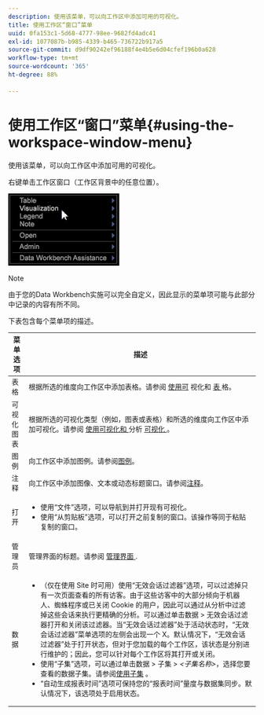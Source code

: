 ```yaml
---
description: 使用该菜单，可以向工作区中添加可用的可视化。
title: 使用工作区“窗口”菜单
uuid: 0fa153c1-5d68-4777-98ee-9682fd4adc41
exl-id: 1077087b-b985-4339-b465-736722b917a5
source-git-commit: d9df90242ef96188f4e4b5e6d04cfef196b0a628
workflow-type: tm+mt
source-wordcount: '365'
ht-degree: 88%

---
```


# 使用工作区“窗口”菜单{#using-the-workspace-window-menu}

使用该菜单，可以向工作区中添加可用的可视化。

右键单击工作区窗口（工作区背景中的任意位置）。

![](assets/mnu_workspace.png)

>[!NOTE]
>
>由于您的Data Workbench实施可以完全自定义，因此显示的菜单项可能与此部分中记录的内容有所不同。

下表包含每个菜单项的描述。

<table id="table_00C0D3E6098E473E8D3B66F48FB635B3"> 
 <thead> 
  <tr> 
   <th colname="col1" class="entry"> 菜单选项 </th> 
   <th colname="col2" class="entry"> 描述 </th> 
  </tr> 
 </thead>
 <tbody> 
  <tr> 
   <td colname="col1"> 表格 </td> 
   <td colname="col2"> 根据所选的维度向工作区中添加表格。请参阅  <a href="../../../home/c-get-started/c-vis/c-vis.md#concept-f6c7728d5aaa4304bbf2e4dfaed48739"> 使用可</a> 视化和 <a href="../../../home/c-get-started/c-analysis-vis/c-tables/c-tables.md#concept-c632cb8ad9724f90ac5c294d52ae667f"> 表 </a>格。 </td> 
  </tr> 
  <tr> 
   <td colname="col1"> 可视化图表 </td> 
   <td colname="col2"> 根据所选的可视化类型（例如，图表或表格）和所选的维度向工作区中添加可视化。请参阅  <a href="../../../home/c-get-started/c-vis/c-vis.md#concept-f6c7728d5aaa4304bbf2e4dfaed48739"> 使用可视化和 </a> 分析 <a href="../../../home/c-get-started/c-analysis-vis/c-analysis-vis.md#concept-cb5b9716d3404b2b888a55b3efec1fa5"> 可视化 </a>。 </td> 
  </tr> 
  <tr> 
   <td colname="col1"> 图例 </td> 
   <td colname="col2"> 向工作区中添加图例。请参阅<a href="../../../home/c-get-started/c-analysis-vis/c-legends/c-legends.md#concept-ba7a886967314ee5aa358f5949665494">图例</a>。 </td> 
  </tr> 
  <tr> 
   <td colname="col1"> 注释 </td> 
   <td colname="col2"> 向工作区中添加图像、文本或动态标题窗口。请参阅<a href="../../../home/c-get-started/c-analysis-vis/c-annots/c-annots.md#concept-ab80edcbc4204dd78c73630511f75ab0">注释</a>。 </td> 
  </tr> 
  <tr> 
   <td colname="col1"> 打开 </td> 
   <td colname="col2"> <p> 
     <ul id="ul_173273B72EE24A52927B59E63F0BF19B"> 
      <li id="li_1EF395A0425047A9981891A0D9D29F07">使用“<span class="wintitle">文件</span>”选项，可以导航到并打开现有可视化。 </li> 
      <li id="li_E02E8929B8E247B0A46F6D708C51B1E2">使用“<span class="wintitle">从剪贴板</span>”选项，可以打开之前复制的窗口。该操作等同于粘贴复制的窗口。 </li> 
     </ul> </p> </td> 
  </tr> 
  <tr> 
   <td colname="col1"> 管理员 </td> 
   <td colname="col2"> 管理界面的标题。请参阅 <a href="../../../home/c-get-started/c-admin-intrf/c-admin-intrf.md#concept-855c1a91e1a948969fab592adca15f74"> 管理界面 </a>. </td> 
  </tr> 
  <tr> 
   <td colname="col1"> 数据 </td> 
   <td colname="col2"> <p> 
     <ul id="ul_CFAC2CBB10464079A78A9127C25482FF"> 
      <li id="li_78C64D2602674C2D85509422FF055D5C">（仅在使用 Site 时可用）使用“<span class="wintitle">无效会话过滤器</span>”选项，可以过滤掉只有一次页面查看的所有访客。由于这些访客中的大部分倾向于机器人、蜘蛛程序或已关闭 Cookie 的用户，因此可以通过从分析中过滤掉这些会话来执行更精确的分析。可以通过单击<span class="uicontrol">数据</span> &gt; <span class="uicontrol">无效会话过滤器</span>打开和关闭该过滤器。当“<span class="wintitle">无效会话过滤器</span>”处于活动状态时，“<span class="wintitle">无效会话过滤器</span>”菜单选项的左侧会出现一个 X。默认情况下，“<span class="wintitle">无效会话过滤器</span>”处于打开状态，但对于您加载的每个工作区，该状态是分别进行维护的；因此，您可以针对每个工作区将其打开或关闭。 </li> 
      <li id="li_DB69A4EAD6964CCEAE59E1B2E9CED394">使用“<span class="wintitle">子集</span>”选项，可以通过单击<span class="uicontrol">数据</span> &gt; <span class="uicontrol">子集</span> &gt; <i>&lt;<span class="uicontrol">子集名称</span>&gt;</i>，选择您要查看的数据子集。请参阅<a href="../../../home/c-get-started/c-vis/c-wk-subsets/c-wk-subsets.md#concept-43809322b6374d5cb2536630a13e943b">使用子集</a> 。 </li> 
      <li id="li_1B3C3835F1F94028AA45FC29D04F8CF8">“<span class="wintitle">自动生成报表时间</span>”选项可保持您的“报表时间”量度与数据集同步。默认情况下，该选项处于启用状态。 </li> 
     </ul> </p> </td> 
  </tr> 
 </tbody> 
</table>
